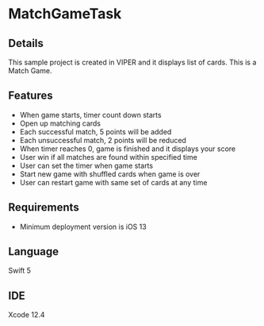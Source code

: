 # MatchGameTask


## Details
This sample project is created in VIPER and it displays list of cards. This is a Match Game. 

## Features
* When game starts, timer count down starts
* Open up matching cards
* Each successful match, 5 points will be added
* Each unsuccessful match, 2 points will be reduced
* When timer reaches 0, game is finished and it displays your score
* User win if all matches are found within specified time
* User can set the timer when game starts
* Start new game with shuffled cards when game is over
* User can restart game with same set of cards at any time

  
## Requirements
* Minimum deployment version is iOS 13

## Language
Swift 5

## IDE
Xcode 12.4
